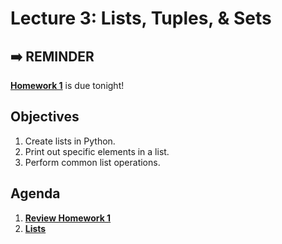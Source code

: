 <!---
{"next":"Lectures_class2/Lecture4.md","title":"Lists, Tuples, & Sets - 5/28"}
-->

# Lecture 3: Lists, Tuples, & Sets

## ➡️ REMINDER
**[Homework 1](../Homework/hwk1.md)** is due tonight!

## Objectives

1. Create lists in Python.
2. Print out specific elements in a list.
3. Perform common list operations.

## Agenda

1. **[Review Homework 1](../Homework/hwk1.md)**
2. **[Lists](../Topics/lists.md)**




